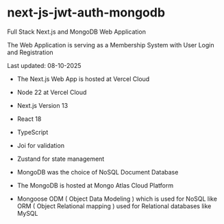 # next-js-jwt-auth-mongodb

Full Stack Next.js and MongoDB Web Application

The Web Application is serving as a Membership System with User Login and Registration

Last updated: 08-10-2025
                
- The Next.js Web App is hosted at Vercel Cloud
               
- Node 22 at Vercel Cloud
                
- Next.js Version 13
                 
- React 18
                  
- TypeScript
                
- Joi for validation
                  
- Zustand for state management
               
- MongoDB was the choice of NoSQL Document Database
                    
- The MongoDB is hosted at Mongo Atlas Cloud Platform

- Mongoose ODM ( Object Data Modeling ) which is used for NoSQL like ORM ( Object Relational mapping ) used for Relational databases like MySQL
                
              




